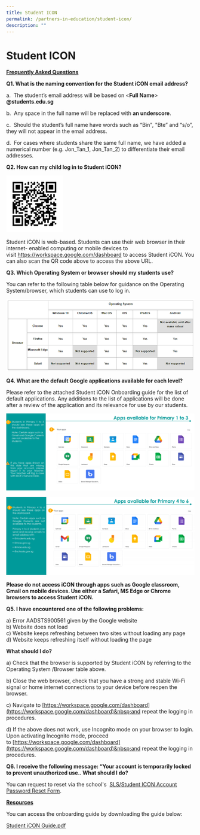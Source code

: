 ```yaml
---
title: Student ICON
permalink: /partners-in-education/student-icon/
description: ""
---
```

# Student ICON

<b><u>Frequently Asked Questions</u></b> 

**Q1. What is the naming convention for the Student iCON email address?**  

<p> a.&nbsp; The student’s email address will be based on &lt;<b>Full Name</b>&gt; <b> @students.edu.sg</b></p> 

b.&nbsp; Any space in the full name will be replaced with&nbsp;**an underscore**. 

c.&nbsp; Should the student’s full name have words such as&nbsp;“Bin", "Bte” and “s/o”, they will not appear in the email address.

d.&nbsp; For cases where students share the same full name, we have added a numerical number (e.g. Jon\_Tan\_1, Jon\_Tan\_2) to differentiate their email addresses.
  

**Q2. How can my child log in to Student iCON?**

<img src="/images/Partners%20in%20Education/frame.png" style="width:30%">

Student iCON is web-based. Students can use their web browser in their internet- enabled computing or mobile devices to visit&nbsp;<a href="https://workspace.google.com/dashboard" target="_blank">https://workspace.google.com/dashboard</a>&nbsp;to access Student iCON. You can also scan the QR code above to access the above URL.

**Q3. Which Operating System or browser should my students use?**

You can refer to the following table below for guidance on the Operating System/browser, which students can use to log in.

![](/images/Partners%20in%20Education/OS.png)
  
**Q4. What are the default Google applications available for each level?**

Please refer to the attached Student iCON Onboarding guide for the list of default applications. Any additions to the list of applications will be done after a review of the application and its relevance for use by our students.

![](/images/Partners%20in%20Education/Pri%201-3.png)
  
![](/images/Partners%20in%20Education/Pri%204-6.png)

**Please do not access iCON through apps such as Google classroom, Gmail on mobile devices. Use either a Safari, MS Edge or Chrome browsers to access Student iCON.**&nbsp;&nbsp;&nbsp;  
  
**Q5. I have encountered one of the following problems:**  
  
a) Error AADSTS900561 given by the Google website  
b) Website does not load  
c) Website keeps refreshing between two sites without loading any page  
d) Website keeps refreshing itself without loading the page  
  
**What should I do?**  
  
a) Check that the browser is supported by Student iCON by referring to the Operating System /Browser table above.  
  
b) Close the web browser, check that you have a strong and stable Wi-Fi signal or home internet connections to your device before reopen the browser.  
  
c) Navigate to&nbsp;[https://workspace.google.com/dashboard](https://workspace.google.com/dashboard)&nbsp;and repeat the logging in procedures.  
  
d) If the above does not work, use Incognito mode on your browser to login. Upon activating Incognito mode, proceed to&nbsp;[https://workspace.google.com/dashboard](https://workspace.google.com/dashboard)&nbsp;and repeat the logging in procedures.

**Q6. I receive the following message: “Your account is temporarily locked to prevent unauthorized use.. What should I do?**

You can request to reset via the school's&nbsp;&nbsp;<a href="https://form.gov.sg/6125b8165dda700012951c3f" target="_blank">SLS/Student ICON Account Password Reset Form</a>.

<b><u>Resources</u></b>
  
You can access the onboarding guide by downloading the guide below:

[Student iCON Guide.pdf](/files/Partners%20in%20Education/Student%20iCON%20Guide.pdf)